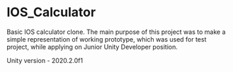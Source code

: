# IOS_Calculator

Basic IOS calculator clone. The main purpose of this project was to make a simple representation of working prototype, which was used for test project, while applying on Junior Unity Developer position.

Unity version - 2020.2.0f1
